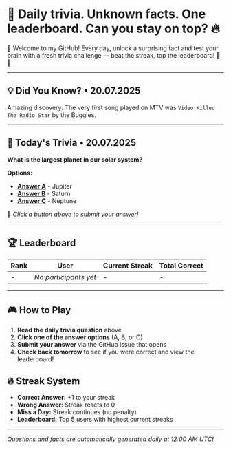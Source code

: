 # 🧠 Daily trivia. Unknown facts. One leaderboard. Can you stay on top? 🔥

👋 Welcome to my GitHub! Every day, unlock a surprising fact and test your brain with a fresh trivia challenge — beat the streak, top the leaderboard! 🧠🔥

---

## 💡 Did You Know? • 20.07.2025

Amazing discovery: The very first song played on MTV was `Video Killed The Radio Star` by the Buggles.

---

## 🎯 Today's Trivia • 20.07.2025

**What is the largest planet in our solar system?**

**Options:**
- **[Answer A](https://github.com/NotTo60/NotTo60/issues/new?title=Trivia+Answer+A&body=Please%20do%20not%20change%20the%20title.%20Just%20click%20%22Submit%20new%20issue%22.%20You%20don%27t%20need%20to%20do%20anything%20else%20%3AD&labels=trivia)** - Jupiter
- **[Answer B](https://github.com/NotTo60/NotTo60/issues/new?title=Trivia+Answer+B&body=Please%20do%20not%20change%20the%20title.%20Just%20click%20%22Submit%20new%20issue%22.%20You%20don%27t%20need%20to%20do%20anything%20else%20%3AD&labels=trivia)** - Saturn
- **[Answer C](https://github.com/NotTo60/NotTo60/issues/new?title=Trivia+Answer+C&body=Please%20do%20not%20change%20the%20title.%20Just%20click%20%22Submit%20new%20issue%22.%20You%20don%27t%20need%20to%20do%20anything%20else%20%3AD&labels=trivia)** - Neptune

📝 *Click a button above to submit your answer!*

---

## 🏆 Leaderboard

| Rank | User | Current Streak | Total Correct |
|------|------|----------------|---------------|
| - | *No participants yet* | - | - |

---


## 🎮 How to Play

1. **Read the daily trivia question** above
2. **Click one of the answer options** (A, B, or C)
3. **Submit your answer** via the GitHub issue that opens
4. **Check back tomorrow** to see if you were correct and view the leaderboard!

## 🔥 Streak System

- **Correct Answer:** +1 to your streak
- **Wrong Answer:** Streak resets to 0
- **Miss a Day:** Streak continues (no penalty)
- **Leaderboard:** Top 5 users with highest current streaks

---

*Questions and facts are automatically generated daily at 12:00 AM UTC!*

